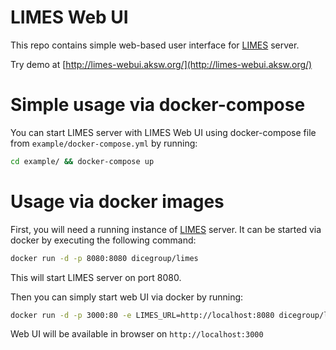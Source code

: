 LIMES Web UI
=========================

This repo contains simple web-based user interface for [LIMES](https://github.com/dice-group/LIMES) server.

Try demo at [http://limes-webui.aksw.org/](http://limes-webui.aksw.org/)

# Simple usage via docker-compose

You can start LIMES server with LIMES Web UI using docker-compose file from `example/docker-compose.yml` by running:

```sh
cd example/ && docker-compose up
```

# Usage via docker images

First, you will need a running instance of [LIMES](https://github.com/dice-group/LIMES) server.
It can be started via docker by executing the following command:

```sh
docker run -d -p 8080:8080 dicegroup/limes
```

This will start LIMES server on port 8080.

Then you can simply start web UI via docker by running:

```sh
docker run -d -p 3000:80 -e LIMES_URL=http://localhost:8080 dicegroup/limes-webui
```

Web UI will be available in browser on `http://localhost:3000`
